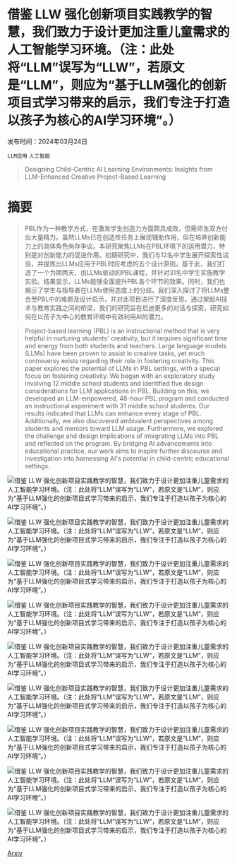 # 借鉴 LLW 强化创新项目实践教学的智慧，我们致力于设计更加注重儿童需求的人工智能学习环境。（注：此处将“LLM”误写为“LLW”，若原文是“LLM”，则应为“基于LLM强化的创新项目式学习带来的启示，我们专注于打造以孩子为核心的AI学习环境”。）

发布时间：2024年03月24日

`LLM应用` `人工智能`

> Designing Child-Centric AI Learning Environments: Insights from LLM-Enhanced Creative Project-Based Learning

# 摘要

> PBL作为一种教学方式，在激发学生创造力方面颇具成效，但需师生双方付出大量精力。虽然LLMs已在创造性任务上展现辅助作用，但在培养创新能力上的具体角色尚存争议。本研究聚焦LLMs在PBL环境下的运用潜力，特别是对创新能力的促进作用。初期研究中，我们与12名中学生展开探索性试验，并提炼出LLMs应用于PBL时应考虑的五个设计原则。基于此，我们打造了一个为期两天、由LLMs驱动的PBL课程，并针对31名中学生实施教学实验。结果显示，LLMs能够全面提升PBL各个环节的效果。同时，我们也揭示了学生与指导者在LLMs使用态度上的分歧。我们深入探讨了将LLMs整合至PBL中的难题及设计启示，并对此项目进行了深度反思。通过架起AI技术与教育实践之间的桥梁，我们的研究旨在启迪更多的对话与探索，研究如何在以孩子为中心的教育环境中有效利用AI的潜力。

> Project-based learning (PBL) is an instructional method that is very helpful in nurturing students' creativity, but it requires significant time and energy from both students and teachers. Large language models (LLMs) have been proven to assist in creative tasks, yet much controversy exists regarding their role in fostering creativity. This paper explores the potential of LLMs in PBL settings, with a special focus on fostering creativity. We began with an exploratory study involving 12 middle school students and identified five design considerations for LLM applications in PBL. Building on this, we developed an LLM-empowered, 48-hour PBL program and conducted an instructional experiment with 31 middle school students. Our results indicated that LLMs can enhance every stage of PBL. Additionally, we also discovered ambivalent perspectives among students and mentors toward LLM usage. Furthermore, we explored the challenge and design implications of integrating LLMs into PBL and reflected on the program. By bridging AI advancements into educational practice, our work aims to inspire further discourse and investigation into harnessing AI's potential in child-centric educational settings.

![借鉴 LLW 强化创新项目实践教学的智慧，我们致力于设计更加注重儿童需求的人工智能学习环境。（注：此处将“LLM”误写为“LLW”，若原文是“LLM”，则应为“基于LLM强化的创新项目式学习带来的启示，我们专注于打造以孩子为核心的AI学习环境”。）](../../../paper_images/2403.16159/3.png)

![借鉴 LLW 强化创新项目实践教学的智慧，我们致力于设计更加注重儿童需求的人工智能学习环境。（注：此处将“LLM”误写为“LLW”，若原文是“LLM”，则应为“基于LLM强化的创新项目式学习带来的启示，我们专注于打造以孩子为核心的AI学习环境”。）](../../../paper_images/2403.16159/outcome.png)

![借鉴 LLW 强化创新项目实践教学的智慧，我们致力于设计更加注重儿童需求的人工智能学习环境。（注：此处将“LLM”误写为“LLW”，若原文是“LLM”，则应为“基于LLM强化的创新项目式学习带来的启示，我们专注于打造以孩子为核心的AI学习环境”。）](../../../paper_images/2403.16159/4.png)

![借鉴 LLW 强化创新项目实践教学的智慧，我们致力于设计更加注重儿童需求的人工智能学习环境。（注：此处将“LLM”误写为“LLW”，若原文是“LLM”，则应为“基于LLM强化的创新项目式学习带来的启示，我们专注于打造以孩子为核心的AI学习环境”。）](../../../paper_images/2403.16159/findings1.png)

![借鉴 LLW 强化创新项目实践教学的智慧，我们致力于设计更加注重儿童需求的人工智能学习环境。（注：此处将“LLM”误写为“LLW”，若原文是“LLM”，则应为“基于LLM强化的创新项目式学习带来的启示，我们专注于打造以孩子为核心的AI学习环境”。）](../../../paper_images/2403.16159/findings2.png)

![借鉴 LLW 强化创新项目实践教学的智慧，我们致力于设计更加注重儿童需求的人工智能学习环境。（注：此处将“LLM”误写为“LLW”，若原文是“LLM”，则应为“基于LLM强化的创新项目式学习带来的启示，我们专注于打造以孩子为核心的AI学习环境”。）](../../../paper_images/2403.16159/LLM_Usage.png)

![借鉴 LLW 强化创新项目实践教学的智慧，我们致力于设计更加注重儿童需求的人工智能学习环境。（注：此处将“LLM”误写为“LLW”，若原文是“LLM”，则应为“基于LLM强化的创新项目式学习带来的启示，我们专注于打造以孩子为核心的AI学习环境”。）](../../../paper_images/2403.16159/interface.png)

![借鉴 LLW 强化创新项目实践教学的智慧，我们致力于设计更加注重儿童需求的人工智能学习环境。（注：此处将“LLM”误写为“LLW”，若原文是“LLM”，则应为“基于LLM强化的创新项目式学习带来的启示，我们专注于打造以孩子为核心的AI学习环境”。）](../../../paper_images/2403.16159/LLMs.png)

![借鉴 LLW 强化创新项目实践教学的智慧，我们致力于设计更加注重儿童需求的人工智能学习环境。（注：此处将“LLM”误写为“LLW”，若原文是“LLM”，则应为“基于LLM强化的创新项目式学习带来的启示，我们专注于打造以孩子为核心的AI学习环境”。）](../../../paper_images/2403.16159/text.png)

[Arxiv](https://arxiv.org/abs/2403.16159)
